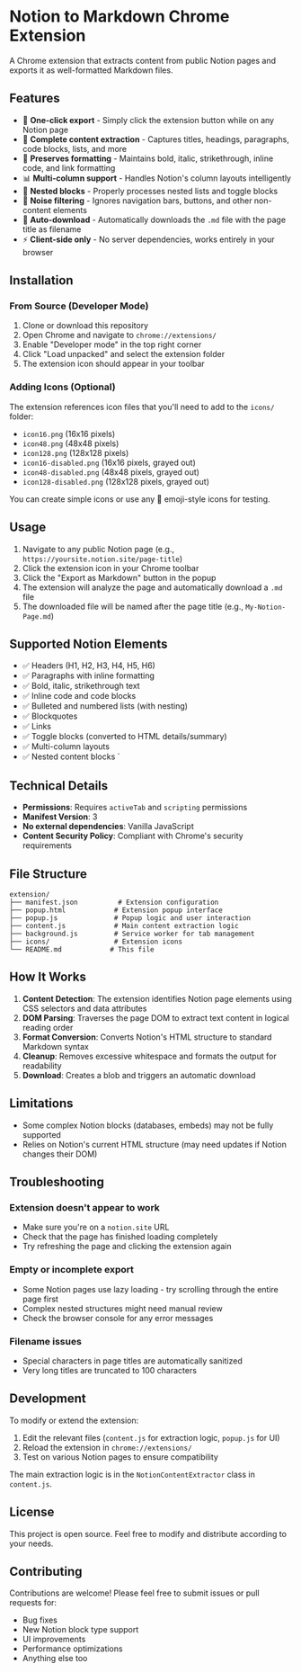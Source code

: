 # Notion to Markdown Chrome Extension

A Chrome extension that extracts content from public Notion pages and exports it as well-formatted Markdown files.

## Features

- 🎯 **One-click export** - Simply click the extension button while on any Notion page
- 📝 **Complete content extraction** - Captures titles, headings, paragraphs, code blocks, lists, and more
- 🎨 **Preserves formatting** - Maintains bold, italic, strikethrough, inline code, and link formatting
- 📊 **Multi-column support** - Handles Notion's column layouts intelligently
- 🔄 **Nested blocks** - Properly processes nested lists and toggle blocks
- 🚫 **Noise filtering** - Ignores navigation bars, buttons, and other non-content elements
- 💾 **Auto-download** - Automatically downloads the `.md` file with the page title as filename
- ⚡ **Client-side only** - No server dependencies, works entirely in your browser

## Installation

### From Source (Developer Mode)

1. Clone or download this repository
2. Open Chrome and navigate to `chrome://extensions/`
3. Enable "Developer mode" in the top right corner
4. Click "Load unpacked" and select the extension folder
5. The extension icon should appear in your toolbar

### Adding Icons (Optional)

The extension references icon files that you'll need to add to the `icons/` folder:
- `icon16.png` (16x16 pixels)
- `icon48.png` (48x48 pixels) 
- `icon128.png` (128x128 pixels)
- `icon16-disabled.png` (16x16 pixels, grayed out)
- `icon48-disabled.png` (48x48 pixels, grayed out)
- `icon128-disabled.png` (128x128 pixels, grayed out)

You can create simple icons or use any 📝 emoji-style icons for testing.

## Usage

1. Navigate to any public Notion page (e.g., `https://yoursite.notion.site/page-title`)
2. Click the extension icon in your Chrome toolbar
3. Click the "Export as Markdown" button in the popup
4. The extension will analyze the page and automatically download a `.md` file
5. The downloaded file will be named after the page title (e.g., `My-Notion-Page.md`)

## Supported Notion Elements

- ✅ Headers (H1, H2, H3, H4, H5, H6)
- ✅ Paragraphs with inline formatting
- ✅ Bold, italic, strikethrough text
- ✅ Inline code and code blocks
- ✅ Bulleted and numbered lists (with nesting)
- ✅ Blockquotes
- ✅ Links
- ✅ Toggle blocks (converted to HTML details/summary)
- ✅ Multi-column layouts
- ✅ Nested content blocks
`

## Technical Details

- **Permissions**: Requires `activeTab` and `scripting` permissions
- **Manifest Version**: 3 
- **No external dependencies**: Vanilla JavaScript
- **Content Security Policy**: Compliant with Chrome's security requirements

## File Structure

```
extension/
├── manifest.json          # Extension configuration
├── popup.html            # Extension popup interface
├── popup.js              # Popup logic and user interaction
├── content.js            # Main content extraction logic
├── background.js         # Service worker for tab management
├── icons/                # Extension icons
└── README.md            # This file
```

## How It Works

1. **Content Detection**: The extension identifies Notion page elements using CSS selectors and data attributes
2. **DOM Parsing**: Traverses the page DOM to extract text content in logical reading order
3. **Format Conversion**: Converts Notion's HTML structure to standard Markdown syntax
4. **Cleanup**: Removes excessive whitespace and formats the output for readability
5. **Download**: Creates a blob and triggers an automatic download

## Limitations
- Some complex Notion blocks (databases, embeds) may not be fully supported
- Relies on Notion's current HTML structure (may need updates if Notion changes their DOM)

## Troubleshooting

### Extension doesn't appear to work
- Make sure you're on a `notion.site` URL
- Check that the page has finished loading completely
- Try refreshing the page and clicking the extension again

### Empty or incomplete export
- Some Notion pages use lazy loading - try scrolling through the entire page first
- Complex nested structures might need manual review
- Check the browser console for any error messages

### Filename issues
- Special characters in page titles are automatically sanitized
- Very long titles are truncated to 100 characters

## Development

To modify or extend the extension:

1. Edit the relevant files (`content.js` for extraction logic, `popup.js` for UI)
2. Reload the extension in `chrome://extensions/`
3. Test on various Notion pages to ensure compatibility

The main extraction logic is in the `NotionContentExtractor` class in `content.js`.

## License

This project is open source. Feel free to modify and distribute according to your needs.

## Contributing

Contributions are welcome! Please feel free to submit issues or pull requests for:
- Bug fixes
- New Notion block type support
- UI improvements
- Performance optimizations 
- Anything else too